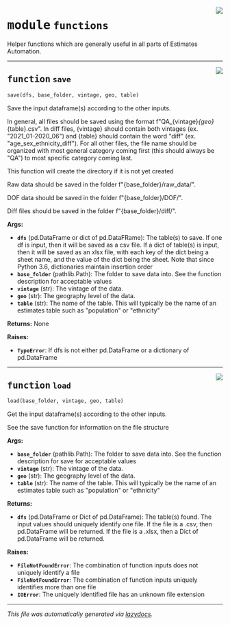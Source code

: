 <!-- markdownlint-disable -->

<a href="..\..\..\2022\Estimates_Automation\functions.py#L0"><img align="right" style="float:right;" src="https://img.shields.io/badge/-source-cccccc?style=flat-square"></a>

# <kbd>module</kbd> `functions`
Helper functions which are generally useful in all parts of Estimates Automation. 


---

<a href="..\..\..\2022\Estimates_Automation\functions.py#L13"><img align="right" style="float:right;" src="https://img.shields.io/badge/-source-cccccc?style=flat-square"></a>

## <kbd>function</kbd> `save`

```python
save(dfs, base_folder, vintage, geo, table)
```

Save the input dataframe(s) according to the other inputs. 

In general, all files should be saved using the format f"QA_{vintage}_{geo}_{table}.csv". In  diff files, {vintage} should contain both vintages (ex. "2021_01-2020_06") and {table} should  contain the word "diff" (ex. "age_sex_ethnicity_diff"). For all other files, the file name  should be organized with most general category coming first (this should always be "QA") to  most specific category coming last. 

This function will create the directory if it is not yet created 

Raw data should be saved in the folder f"{base_folder}/raw_data/". 

DOF data should be saved in the folder f"{base_folder}/DOF/". 

Diff files should be saved in the folder f"{base_folder}/diff/". 



**Args:**
 
 - <b>`dfs`</b> (pd.DataFrame or dict of pd.DataFRame):  The table(s) to save. If one df is input,  then it will be saved as a csv file. If a dict of table(s) is input, then it will  be saved as an xlsx file, with each key of the dict being a sheet name, and the value  of the dict being the sheet. Note that since Python 3.6, dictionaries maintain insertion  order 
 - <b>`base_folder`</b> (pathlib.Path):  The folder to save data into. See the function description for  acceptable values 
 - <b>`vintage`</b> (str):  The vintage of the data. 
 - <b>`geo`</b> (str):  The geography level of the data. 
 - <b>`table`</b> (str):  The name of the table. This will typically be the name of an estimates table   such as "population" or "ethnicity" 



**Returns:**
 None 



**Raises:**
 
 - <b>`TypeError`</b>:  If dfs is not either pd.DataFrame or a dictionary of pd.DataFrame 


---

<a href="..\..\..\2022\Estimates_Automation\functions.py#L72"><img align="right" style="float:right;" src="https://img.shields.io/badge/-source-cccccc?style=flat-square"></a>

## <kbd>function</kbd> `load`

```python
load(base_folder, vintage, geo, table)
```

Get the input dataframe(s) according to the other inputs. 

See the save function for information on the file structure 



**Args:**
 
 - <b>`base_folder`</b> (pathlib.Path):  The folder to save data into. See the function description for   save for acceptable values 
 - <b>`vintage`</b> (str):  The vintage of the data. 
 - <b>`geo`</b> (str):  The geography level of the data. 
 - <b>`table`</b> (str):  The name of the table. This will typically be the name of an estimates table   such as "population" or "ethnicity" 



**Returns:**
 
 - <b>`dfs`</b> (pd.DataFrame or Dict of pd.DataFrame):  The table(s) found. The input values should  uniquely identify one file. If the file is a .csv, then pd.DataFrame will be returned.  If the file is a .xlsx, then a Dict of pd.DataFrame will be returned. 



**Raises:**
 
 - <b>`FileNotFoundError`</b>:  The combination of function inputs does not uniquely identify a file 
 - <b>`FileNotFoundError`</b>:  The combination of function inputs uniquely identifies more than one  file 
 - <b>`IOError`</b>:  The uniquely identified file has an unknown file extension 




---

_This file was automatically generated via [lazydocs](https://github.com/ml-tooling/lazydocs)._
